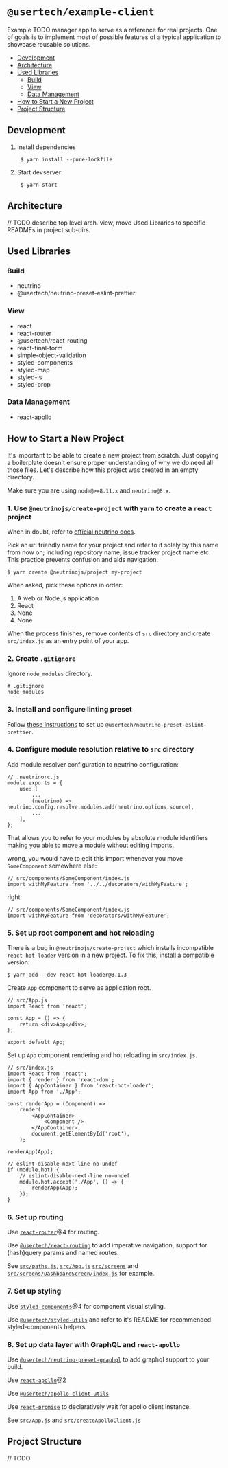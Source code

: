 # `@usertech/example-client`

Example TODO manager app to serve as a reference for real projects.
One of goals is to implement most of possible features of a typical application
to showcase reusable solutions.

- [Development](#development)
- [Architecture](#architecture)
- [Used Libraries](#used-libraries)
    - [Build](#build)
    - [View](#view)
    - [Data Management](#data-management)
- [How to Start a New Project](#how-to-start-a-new-project)
- [Project Structure](#project-structure)

## Development

1. Install dependencies

        $ yarn install --pure-lockfile

2. Start devserver

        $ yarn start

## Architecture

// TODO describe top level arch. view, move Used Libraries to
specific READMEs in project sub-dirs.

## Used Libraries

### Build

- neutrino
- @usertech/neutrino-preset-eslint-prettier

### View

- react
- react-router
- @usertech/react-routing
- react-final-form
- simple-object-validation
- styled-components
- styled-map
- styled-is
- styled-prop

### Data Management

- react-apollo

## How to Start a New Project

It's important to be able to create a new project from scratch.
Just copying a boilerplate doesn't ensure proper understanding
of why we do need all those files. Let's describe how this
project was created in an empty directory.

Make sure you are using `node@>=8.11.x` and `neutrino@8.x`.

### 1. Use `@neutrinojs/create-project` with `yarn` to create a `react` project

When in doubt, refer to [official neutrino docs](https://neutrinojs.org/installation/create-new-project.html).

Pick an url friendly name for your project and refer to
it solely by this name from now on; including repository name,
issue tracker project name etc.
This practice prevents confusion and aids navigation.

    $ yarn create @neutrinojs/project my-project

When asked, pick these options in order:

1. A web or Node.js application
2. React
3. None
4. None

When the process finishes, remove contents of `src` directory
and create `src/index.js` as an entry point of your app.

### 2. Create `.gitignore`

Ignore `node_modules` directory.

    # .gitignore
    node_modules

### 3. Install and configure linting preset

Follow [these instructions](https://github.com/usertech/neutrino-preset-eslint-prettier)
to set up `@usertech/neutrino-preset-eslint-prettier`.

### 4. Configure module resolution relative to `src` directory

Add module resolver configuration to neutrino configuration:

    // .neutrinorc.js
    module.exports = {
    	use: [
    		...
    		(neutrino) => neutrino.config.resolve.modules.add(neutrino.options.source),
    		...
    	],
    };

That allows you to refer to your modules by absolute module identifiers making you able to move a module without editing imports.

wrong, you would have to edit this import whenever you move `SomeComponent` somewhere else:

    // src/components/SomeComponent/index.js
    import withMyFeature from '../../decorators/withMyFeature';

right:

    // src/components/SomeComponent/index.js
    import withMyFeature from 'decorators/withMyFeature';

### 5. Set up root component and hot reloading

There is a bug in `@neutrinojs/create-project` which installs incompatible `react-hot-loader` version in a new project.
To fix this, install a compatible version:

    $ yarn add --dev react-hot-loader@3.1.3

Create `App` component to serve as application root.

    // src/App.js
    import React from 'react';

    const App = () => {
    	return <div>App</div>;
    };

    export default App;

Set up `App` component rendering and hot reloading in `src/index.js`.

    // src/index.js
    import React from 'react';
    import { render } from 'react-dom';
    import { AppContainer } from 'react-hot-loader';
    import App from './App';

    const renderApp = (Component) =>
    	render(
    		<AppContainer>
    			<Component />
    		</AppContainer>,
    		document.getElementById('root'),
    	);

    renderApp(App);

    // eslint-disable-next-line no-undef
    if (module.hot) {
    	// eslint-disable-next-line no-undef
    	module.hot.accept('./App', () => {
    		renderApp(App);
    	});
    }

### 6. Set up routing

Use [`react-router`](https://github.com/ReactTraining/react-router)@4 for routing.

Use [`@usertech/react-routing`](https://github.com/usertech/react-routing) to add imperative navigation,
support for (hash)query params and named routes.

See [`src/paths.js`](src/paths.js),
[`src/App.js`](src/App.js)
[`src/screens`](src/screens) and
[`src/screens/DashboardScreen/index.js`](src/screens/DashboardScreen/index.js) for example.

### 7. Set up styling

Use [`styled-components`](https://github.com/styled-components/styled-components)@4 for component visual styling.

Use [`@usertech/styled-utils`](https://github.com/usertech/styled-utils) and refer to it's README for recommended
styled-components helpers.

### 8. Set up data layer with GraphQL and `react-apollo`

Use [`@usertech/neutrino-preset-graphql`](https://github.com/usertech/neutrino-preset-graphql) to add graphql support to your build.

Use [`react-apollo`](https://github.com/apollographql/react-apollo)@2

Use [`@usertech/apollo-client-utils`](https://github.com/usertech/apollo-client-utils)

Use [`react-promise`](https://github.com/capaj/react-promise) to declaratively wait for apollo client instance.

See [`src/App.js`](src/App.js) and [`src/createApolloClient.js`](src/createApolloClient.js)


## Project Structure

// TODO
